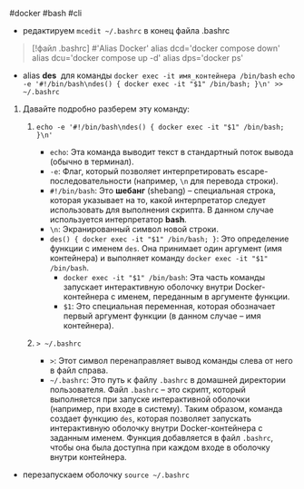 #docker #bash #cli
- редактируем
`mcedit ~/.bashrc`
в конец файла .bashrc
> [!файл .bashrc]
> #'Alias Docker' 
> alias dcd='docker compose down'
> alias dcu='docker compose up -d'
> alias dps='docker ps'

- alias **des**  для команды `docker exec -it имя_контейнера /bin/bash`
`echo -e '#!/bin/bash\ndes() { docker exec -it "$1" /bin/bash; }\n' >> ~/.bashrc`
1. Давайте подробно разберем эту команду:
    1. `echo -e '#!/bin/bash\ndes() { docker exec -it "$1" /bin/bash; }\n'`
        
        - `echo`: Эта команда выводит текст в стандартный поток вывода (обычно в терминал).
        - `-e`: Флаг, который позволяет интерпретировать escape-последовательности (например, `\n` для перевода строки).
        - `#!/bin/bash`: Это **шебанг** (shebang) – специальная строка, которая указывает на то, какой интерпретатор следует использовать для выполнения скрипта. В данном случае используется интерпретатор **bash**.
        - `\n`: Экранированный символ новой строки.
        - `des() { docker exec -it "$1" /bin/bash; }`: Это определение функции с именем `des`. Она принимает один аргумент (имя контейнера) и выполняет команду `docker exec -it "$1" /bin/bash`.
            - `docker exec -it "$1" /bin/bash`: Эта часть команды запускает интерактивную оболочку внутри Docker-контейнера с именем, переданным в аргументе функции.
            - `$1`: Это специальная переменная, которая обозначает первый аргумент функции (в данном случае – имя контейнера).
    2. `> ~/.bashrc`
        
        - `>`: Этот символ перенаправляет вывод команды слева от него в файл справа.
        - `~/.bashrc`: Это путь к файлу `.bashrc` в домашней директории пользователя. Файл `.bashrc` – это скрипт, который выполняется при запуске интерактивной оболочки (например, при входе в систему).
	Таким образом, команда создает функцию `des`, которая позволяет запускать интерактивную оболочку внутри Docker-контейнера с заданным именем. Функция добавляется в файл `.bashrc`, чтобы она была доступна при каждом входе в оболочку внутри контейнера.

- перезапускаем оболочку
`source ~/.bashrc`
